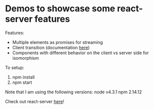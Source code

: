 # Demos to showcase some react-server features

Features:
* Multiple elements as promises for streaming
* Client transition (documentation [here](https://github.com/redfin/react-server/blob/8fcbcb3a20915d8901d95e2622cf723c940f42c4/docs/client-transitions.md))
* Components with different behavior on the client vs server side for isomorphism

To setup:

1. npm install
2. npm start

Note that I am using the following versions:
node v4.3.1
npm 2.14.12

Check out react-server [here](https://github.com/redfin/react-server)!
